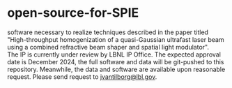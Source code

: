 # open-source-for-SPIE
software necessary to realize techniques described in the paper titled "High-throughput homogenization of a quasi-Gaussian ultrafast laser  beam using a combined refractive beam shaper and spatial light modulator".  
The IP is currently under review by LBNL IP Office. The expected approval date is December 2024, the full software and data will be git-pushed to this repository.
Meanwhile, the data and software are available upon reasonable request. Please send request to jvantilborg@lbl.gov.
